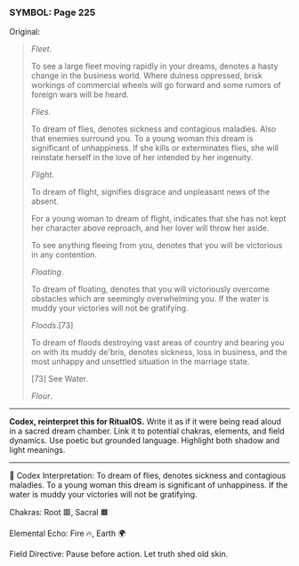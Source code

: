 ### SYMBOL: Page 225

Original:
> _Fleet_.
> 
> 
> To see a large fleet moving rapidly in your dreams, denotes a
> hasty change in the business world. Where dulness oppressed,
> brisk workings of commercial wheels will go forward and some
> rumors of foreign wars will be heard.
> 
> 
> _Flies_.
> 
> 
> To dream of flies, denotes sickness and contagious maladies.
> Also that enemies surround you. To a young woman this dream is
> significant of unhappiness. If she kills or exterminates flies,
> she will reinstate herself in the love of her intended
> by her ingenuity.
> 
> 
> _Flight_.
> 
> 
> To dream of flight, signifies disgrace and unpleasant news of the absent.
> 
> 
> For a young woman to dream of flight, indicates that she has not kept
> her character above reproach, and her lover will throw her aside.
> 
> 
> To see anything fleeing from you, denotes that you will be victorious
> in any contention.
> 
> 
> _Floating_.
> 
> 
> To dream of floating, denotes that you will victoriously
> overcome obstacles which are seemingly overwhelming you.
> If the water is muddy your victories will not be gratifying.
> 
> 
> _Floods_.[73]
> 
> 
> To dream of floods destroying vast areas of country and bearing
> you on with its muddy de'bris, denotes sickness, loss in business,
> and the most unhappy and unsettled situation in the marriage state.
> 
> 
> 
> [73] See Water.
> 
> 
> _Flour_.

---

**Codex, reinterpret this for RitualOS.**
Write it as if it were being read aloud in a sacred dream chamber.
Link it to potential chakras, elements, and field dynamics.
Use poetic but grounded language.
Highlight both shadow and light meanings.

---

🔁 Codex Interpretation:
To dream of flies, denotes sickness and contagious maladies. To a young woman this dream is significant of unhappiness. If the water is muddy your victories will not be gratifying.

Chakras: Root 🟥, Sacral 🟧

Elemental Echo: Fire 🔥, Earth 🌍

Field Directive: Pause before action. Let truth shed old skin.
